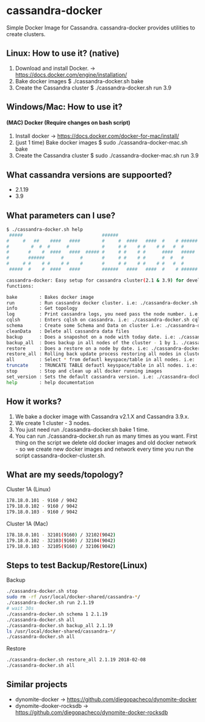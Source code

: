 # cassandra-docker

Simple Docker Image for Cassandra. cassandra-docker provides utilities to create clusters.

## Linux: How to use it? (native)

1. Download and install Docker. -> https://docs.docker.com/engine/installation/
2. Bake docker images $ ./cassandra-docker.sh bake
3. Create the Cassandra cluster $ ./cassandra-docker.sh run 3.9

## Windows/Mac: How to use it?

#### (MAC) Docker (Require changes on bash script)

1. Install docker -> https://docs.docker.com/docker-for-mac/install/
2. (just 1 time) Bake docker images $ sudo ./cassandra-docker-mac.sh bake
3. Create the Cassandra cluster $ sudo ./cassandra-docker-mac.sh run 3.9

## What cassandra versions are suppoorted?

* 2.1.19 <BR>
* 3.9    <BR>

## What parameters can I use?

```bash
$ ./cassandra-docker.sh help
 #####                             ######                                     
#     #   ##    ####   ####        #     #  ####   ####  #    # ###### #####   
#        #  #  #      #            #     # #    # #    # #   #  #      #    #  
#       #    #  ####   ####  ##### #     # #    # #      ####   #####  #    #  
#       ######      #      #       #     # #    # #      #  #   #      #####   
#     # #    # #    # #    #       #     # #    # #    # #   #  #      #   #   
 #####  #    #  ####   ####        ######   ####   ####  #    # ###### #    #   

cassandra-docker: Easy setup for cassandra cluster(2.1 & 3.9) for development. Created by: Diego Pacheco.
functions:

bake        : Bakes docker image
run         : Run cassandra docker cluster. i.e: ./cassandra-docker.sh run 2.1
info        : Get topology
log         : Print cassandra logs, you need pass the node number. i.e: ./cassandra-docker.sh log 1
cqlsh       : Enters cqlsh on cassandra. i.e: ./cassandra-docker.sh cqlsh 1 3.9
schema      : Create some Schema and Data on cluster i.e: ./cassandra-docker.sh schema 1 3.9
cleanData   : Delete all cassandra data files
backup      : Does a snaposhot on a node with today date. i.e: ./cassandra-docker.sh backup 1 2.1.19
backup_all  : Does backup in all nodes of the cluster - 1 by 1. ./cassandra-docker.sh backup_all 2.1.19
restore     : Does a restore on a node by date. i.e: ./cassandra-docker.sh restore 1 2.1.19 2017-12-11
restore_all : Rolling back update process restoring all nodes in cluster. i.e: ./cassandra-docker.sh restore_all 2.1.19 2017-12-11
all         : Select * from defautl keyspace/table in all nodes. i.e: ./cassandra-docker.sh all 2.1.19
truncate    : TRUNCATE TABLE defautl keyspace/table in all nodes. i.e: ./cassandra-docker.sh truncate 2.1.19
stop        : Stop and clean up all docker running images
set_version : Sets the default cassandra version. i.e: ./cassandra-docker.sh set_version 2.1.19
help        : help documentation

```

## How it works?

1. We bake a docker image with Cassandra v2.1.X and Cassandra 3.9.x.
2. We create 1 cluster - 3 nodes.
4. You just need run ./cassandra-docker.sh bake 1 time.
5. You can run ./cassandra-docker.sh run as many times as you want. First thing on the script we delete old docker images and old docker network - so we create new docker images and network every time you run the script cassandra-docker-cluster.sh.

## What are my seeds/topology?

Cluster 1A (Linux)
```bash
178.18.0.101 - 9160 / 9042
179.18.0.102 - 9160 / 9042
179.18.0.103 - 9160 / 9042
```
Cluster 1A (Mac)
```bash
178.18.0.101 - 32101(9160) / 32102(9042)
179.18.0.102 - 32103(9160) / 32104(9042)
179.18.0.103 - 32105(9160) / 32106(9042)
```

## Steps to test Backup/Restore(Linux)
Backup
```bash
./cassandra-docker.sh stop
sudo rm -rf /usr/local/docker-shared/cassandra-*/
./cassandra-docker.sh run 2.1.19
# wait 30s
./cassandra-docker.sh schema 1 2.1.19
./cassandra-docker.sh all
./cassandra-docker.sh backup_all 2.1.19
ls /usr/local/docker-shared/cassandra-*/
./cassandra-docker.sh all
```
Restore
```bash
./cassandra-docker.sh restore_all 2.1.19 2018-02-08
./cassandra-docker.sh all
```

## Similar projects

* dynomite-docker         -> https://github.com/diegopacheco/dynomite-docker
* dynomite-dooker-rocksdb -> https://github.com/diegopacheco/dynomite-docker-rocksdb
